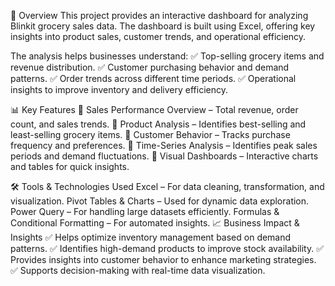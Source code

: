 📌 Overview
This project provides an interactive dashboard for analyzing Blinkit grocery sales data. The dashboard is built using Excel, offering key insights into product sales, customer trends, and operational efficiency.

The analysis helps businesses understand:
✅ Top-selling grocery items and revenue distribution.
✅ Customer purchasing behavior and demand patterns.
✅ Order trends across different time periods.
✅ Operational insights to improve inventory and delivery efficiency.

📊 Key Features
🔹 Sales Performance Overview – Total revenue, order count, and sales trends.
🔹 Product Analysis – Identifies best-selling and least-selling grocery items.
🔹 Customer Behavior – Tracks purchase frequency and preferences.
🔹 Time-Series Analysis – Identifies peak sales periods and demand fluctuations.
🔹 Visual Dashboards – Interactive charts and tables for quick insights.

🛠️ Tools & Technologies Used
Excel – For data cleaning, transformation, and visualization.
Pivot Tables & Charts – Used for dynamic data exploration.
Power Query – For handling large datasets efficiently.
Formulas & Conditional Formatting – For automated insights.
📈 Business Impact & Insights
✅ Helps optimize inventory management based on demand patterns.
✅ Identifies high-demand products to improve stock availability.
✅ Provides insights into customer behavior to enhance marketing strategies.
✅ Supports decision-making with real-time data visualization.
